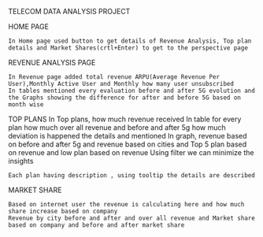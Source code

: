 TELECOM DATA ANALYSIS PROJECT


HOME PAGE
	
	In Home page used button to get details of Revenue Analysis, Top plan details and Market Shares(crtl+Enter) to get to the perspective page

 









REVENUE ANALYSIS PAGE

	In Revenue page added total revenue ARPU(Average Revenue Per User),Monthly Active User and Monthly how many user unsubscribed
	In tables mentioned every evaluation before and after 5G evolution and the Graphs showing the difference for after and before 5G based on month wise

 












TOP PLANS
	In Top plans, how much revenue received 
	In table for every plan how much over all revenue and before and after 5g how much deviation is happened the details and mentioned 
	In graph, revenue based on before and after 5g and revenue based on cities and Top 5 plan based on revenue and low plan based on revenue
	Using filter we can minimize the insights

 

	Each plan having description , using tooltip the details are described 
 






MARKET SHARE

	Based on internet user the revenue is calculating here and how much share increase based on company
	Revenue by city before and after and over all revenue and Market share based on company and before and after market share

 


